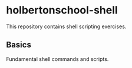 # holbertonschool-shell

This repository contains shell scripting exercises.

## Basics
Fundamental shell commands and scripts.
